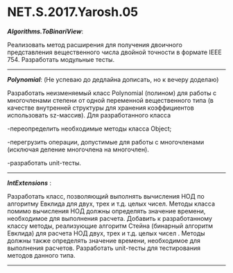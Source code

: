 # NET.S.2017.Yarosh.05
***Algorithms.ToBinariView***:

Реализовать метод расширения для получения двоичного представления вещественного числа двойной точности в формате IEEE 754.
Разработать модульные тесты.
<hr>

***Polynomial***: (Не успеваю до дедлайна дописать, но к вечеру доделаю)

Разработать неизменяемый класс Polynomial (полином) для работы с многочленами степени  от одной переменной вещественного типа (в качестве внутренней структуры для хранения коэффициентов использовать sz-массив). Для разработанного класса

-переопределить необходимые методы класса Object;

-перегрузить операции, допустимые для работы с многочленами (исключая деление многочлена на многочлен).

-разработать unit-тесты.
<hr>

***IntExtensions*** : 

Разработать класс, позволяющий выполнять вычисления НОД по алгоритму Евклида для двух, трех и т.д. целых чисел. Методы класса помимо вычисления НОД должны определять значение времени, необходимое для выполнения расчета. Добавить к разработанному классу методы, реализующие алгоритм Стейна (бинарный алгоритм Евклида) для расчета НОД двух, трех и т.д. целых чисел . Методы должны также  определять значение времени, необходимое для выполнения расчетов. Разработать unit-тесты для тестирования методов данного типа.

<hr>
